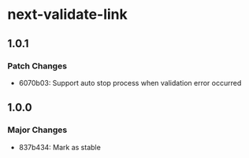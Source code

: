 # next-validate-link

## 1.0.1

### Patch Changes

- 6070b03: Support auto stop process when validation error occurred

## 1.0.0

### Major Changes

- 837b434: Mark as stable
